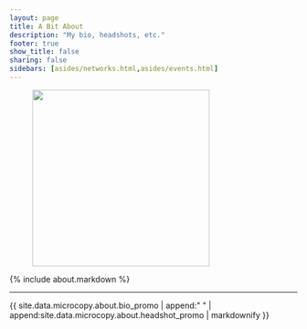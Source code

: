 ```yaml
---
layout: page
title: A Bit About
description: "My bio, headshots, etc."
footer: true
show_title: false
sharing: false
sidebars: [asides/networks.html,asides/events.html]
---
```


<figure id="headshot-2014" class="media-container media-container--right">
	<img class="photo" src="/i/headshots/2014-sm.jpg" srcset="/i/headshots/2014-sm.jpg 310w, /i/headshots/2014.jpg 713w" alt="" width="310" height="310">
</figure>

{% include about.markdown %}

<hr>

{{ site.data.microcopy.about.bio_promo | append:" " | append:site.data.microcopy.about.headshot_promo | markdownify }}